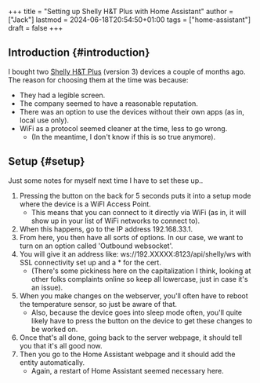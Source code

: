 +++
title = "Setting up Shelly H&T Plus with Home Assistant"
author = ["Jack"]
lastmod = 2024-06-18T20:54:50+01:00
tags = ["home-assistant"]
draft = false
+++

## Introduction {#introduction}

I bought two [Shelly H&amp;T Plus](https://www.shelly.com/en-ie/products/product-overview/shelly-plus-h-and-t) (version 3) devices a couple of months ago.
The reason for choosing them at the time was because:

-   They had a legible screen.
-   The company seemed to have a reasonable reputation.
-   There was an option to use the devices without their own apps (as in, local use only).
-   WiFi as a protocol seemed cleaner at the time, less to go wrong.
    -   (In the meantime, I don't know if this is so true anymore).


## Setup {#setup}

Just some notes for myself next time I have to set these up..

1.  Pressing the button on the back for 5 seconds puts it into a setup mode where the device is a WiFI Access Point.
    -   This means that you can connect to it directly via WiFi (as in, it will show up in your list of WiFi networks to connect to).
2.  When this happens, go to the IP address 192.168.33.1.
3.  From here, you then have all sorts of options. In our case, we want to turn on an option called 'Outbound websocket'.
4.  You will give it an address like: ws://192.XXXXX:8123/api/shelly/ws with SSL connectivity set up and a \* for the cert.
    -   (There's some pickiness here on the capitalization I think, looking at other folks complaints online so keep all lowercase, just in case it's an issue).
5.  When you make changes on the webserver, you'll often have to reboot the temperature sensor, so just be aware of that.
    -   Also, because the device goes into sleep mode often, you'll quite likely have to press the button on the device to get these changes to be worked on.
6.  Once that's all done, going back to the server webpage, it should tell you that it's all good now.
7.  Then you go to the Home Assistant webpage and it should add the entity automatically.
    -   Again, a restart of Home Assistant seemed necessary here.

